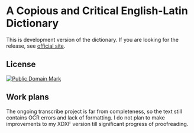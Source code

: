 # A Copious and Critical English-Latin Dictionary

This is development version of the dictionary. If you are looking for the release, see [official site][1].


## License

<a rel="license" href="http://creativecommons.org/publicdomain/mark/1.0/">
<img src="https://licensebuttons.net/p/mark/1.0/88x31.png"
     style="border-style: none;" alt="Public Domain Mark" />
</a>


## Work plans

The ongoing transcribe project is far from completeness, so the text still contains OCR errors and lack of formatting. I do not plan to make improvements to my XDXF version till significant progress of proofreading.


[1]: https://nikita-moor.github.io/dictionaries/dictionaries/SmithHall1871.html
